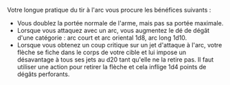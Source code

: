 ﻿---
id: combat_feats_fr.md#archer
name: Archer
---
Votre longue pratique du tir à l'arc vous procure les bénéfices suivants :

* Vous doublez la portée normale de l'arme, mais pas sa portée maximale.
* Lorsque vous attaquez avec un arc, vous augmentez le dé de dégât d'une catégorie : arc court et arc oriental 1d8, arc long 1d10.
* Lorsque vous obtenez un coup critique sur un jet d'attaque à l'arc, votre flèche se fiche dans le corps de votre cible et lui impose un désavantage à tous ses jets au d20 tant qu'elle ne la retire pas. Il faut utiliser une action pour retirer la flèche et cela inflige 1d4 points de dégâts perforants.

